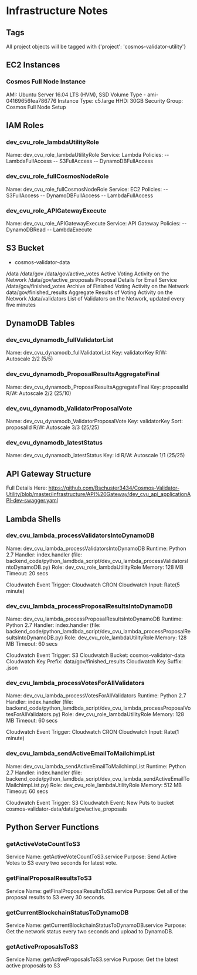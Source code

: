 # Infrastructure Notes

## Tags

All project objects will be tagged with {'project': 'cosmos-validator-utility'}

## EC2 Instances

### Cosmos Full Node Instance

AMI: Ubuntu Server 16.04 LTS (HVM), SSD Volume Type - ami-04169656fea786776
Instance Type: c5.large
HHD: 30GB
Security Group: Cosmos Full Node Setup

## IAM Roles

### dev_cvu_role_lambdaUtilityRole

Name: dev_cvu_role_lambdaUtilityRole
Service: Lambda
Policies:
-- LambdaFullAccess
-- S3FullAccess
-- DynamoDBFullAccess

### dev_cvu_role_fullCosmosNodeRole

Name: dev_cvu_role_fullCosmosNodeRole
Service: EC2
Policies:
-- S3FullAccess
-- DynamoDBFullAccess
-- LambdaFullAccess

### dev_cvu_role_APIGatewayExecute

Name: dev_cvu_role_APIGatewayExecute
Service: API Gateway
Policies:
-- DynamoDBRead
-- LambdaExecute

## S3 Bucket

- cosmos-validator-data

/data
/data/gov
/data/gov/active_votes
Active Voting Activity on the Network
/data/gov/active_proposals
Proposal Details for Email Service
/data/gov/finished_votes
Archive of Finished Voting Activity on the Network
data/gov/finished_results
Aggregate Results of Voting Activity on the Network
/data/validators
List of Validators on the Network, updated every five minutes

## DynamoDB Tables

### dev_cvu_dynamodb_fullValidatorList

Name: dev_cvu_dynamodb_fullValidatorList
Key: validatorKey
R/W: Autoscale 2/2 (5/5)

### dev_cvu_dynamodb_ProposalResultsAggregateFinal
Name: dev_cvu_dynamodb_ProposalResultsAggregateFinal
Key: proposalId
R/W: Autoscale 2/2 (25/10)

### dev_cvu_dynamodb_ValidatorProposalVote
Name: dev_cvu_dynamodb_ValidatorProposalVote
Key: validatorKey
Sort: proposalId
R/W: Autoscale 3/3 (25/25)

### dev_cvu_dynamodb_latestStatus
Name: dev_cvu_dynamodb_latestStatus
Key: id
R/W: Autoscale 1/1 (25/25)

## API Gateway Structure

Full Details Here: https://github.com/Bschuster3434/Cosmos-Validator-Utility/blob/master/infrastructure/API%20Gateway/dev_cvu_api_applicationAPI-dev-swagger.yaml

## Lambda Shells

### dev_cvu_lambda_processValidatorsIntoDynamoDB

Name: dev_cvu_lambda_processValidatorsIntoDynamoDB
Runtime: Python 2.7
Handler: index.handler
(file: backend_code/python_lamdbda_script/dev_cvu_lambda_processValidatorsIntoDynamoDB.py)
Role: dev_cvu_role_lambdaUtilityRole
Memory: 128 MB
Timeout: 20 secs

Cloudwatch Event Trigger: Cloudwatch CRON
Cloudwatch Input: Rate(5 minute)

### dev_cvu_lambda_processProposalResultsIntoDynamoDB

Name: dev_cvu_lambda_processProposalResultsIntoDynamoDB
Runtime: Python 2.7
Handler: index.handler
(file: backend_code/python_lamdbda_script/dev_cvu_lambda_processProposalResultsIntoDynamoDB.py)
Role: dev_cvu_role_lambdaUtilityRole
Memory: 128 MB
Timeout: 60 secs

Cloudwatch Event Trigger: S3
Cloudwatch Bucket: cosmos-validator-data
Cloudwatch Key Prefix: data/gov/finished_results
Cloudwatch Key Suffix: .json

### dev_cvu_lambda_processVotesForAllValidators

Name: dev_cvu_lambda_processVotesForAllValidators
Runtime: Python 2.7
Handler: index.handler
(file: backend_code/python_lamdbda_script/dev_cvu_lambda_processProposalVotesForAllValidators.py)
Role: dev_cvu_role_lambdaUtilityRole
Memory: 128 MB
Timeout: 60 secs

Cloudwatch Event Trigger: Cloudwatch CRON
Cloudwatch Input: Rate(1 minute)

### dev_cvu_lambda_sendActiveEmailToMailchimpList

Name: dev_cvu_lambda_sendActiveEmailToMailchimpList
Runtime: Python 2.7
Handler: index.handler
(file: backend_code/python_lamdbda_script/dev_cvu_lambda_sendActiveEmailToMailchimpList.py)
Role: dev_cvu_role_lambdaUtilityRole
Memory: 512 MB
Timeout: 60 secs

Cloudwatch Event Trigger: S3
Cloudwatch Event: New Puts to bucket cosmos-validator-data/data/gov/active_proposals

## Python Server Functions

### getActiveVoteCountToS3

Service Name: getActiveVoteCountToS3.service
Purpose: Send Active Votes to S3 every two seconds for latest vote.

### getFinalProposalResultsToS3

Service Name: getFinalProposalResultsToS3.service
Purpose: Get all of the proposal results to S3 every 30 seconds.

### getCurrentBlockchainStatusToDynamoDB

Service Name: getCurrentBlockchainStatusToDynamoDB.service
Purpose: Get the network status every two seconds and upload to DynamoDB.

### getActiveProposalsToS3

Service Name: getActiveProposalsToS3.service
Purpose: Get the latest active proposals to S3
